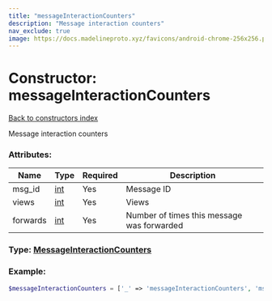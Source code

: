 ```yaml
---
title: "messageInteractionCounters"
description: "Message interaction counters"
nav_exclude: true
image: https://docs.madelineproto.xyz/favicons/android-chrome-256x256.png
---
```

# Constructor: messageInteractionCounters  
[Back to constructors index](/API_docs/constructors/index.html)



Message interaction counters

### Attributes:

| Name     |    Type       | Required | Description |
|----------|---------------|----------|-------------|
|msg\_id|[int](/API_docs/types/int.html) | Yes|Message ID|
|views|[int](/API_docs/types/int.html) | Yes|Views|
|forwards|[int](/API_docs/types/int.html) | Yes|Number of times this message was forwarded|



### Type: [MessageInteractionCounters](/API_docs/types/MessageInteractionCounters.html)


### Example:

```php
$messageInteractionCounters = ['_' => 'messageInteractionCounters', 'msg_id' => int, 'views' => int, 'forwards' => int];
```  
